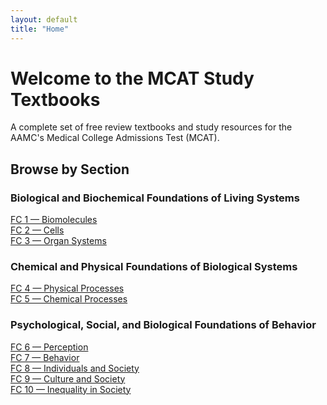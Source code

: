 ```yaml
---
layout: default
title: "Home"
---
```



# Welcome to the MCAT Study Textbooks
A complete set of free review textbooks and study resources for the AAMC's Medical College Admissions Test (MCAT).

## Browse by Section
### Biological and Biochemical Foundations of Living Systems
[FC 1 — Biomolecules](/bb/biomolecules/index.md)\
[FC 2 — Cells](/bb/cells/index.md)\
[FC 3 — Organ Systems](/bb/organs/index.md)

### Chemical and Physical Foundations of Biological Systems
[FC 4 — Physical Processes](/cp/physical/index.md)\
[FC 5 — Chemical Processes](/cp/chemical/index.md)

### Psychological, Social, and Biological Foundations of Behavior
[FC 6 — Perception](/ps/perception/index.md)\
[FC 7 — Behavior](/ps/behavior/index.md)\
[FC 8 — Individuals and Society](/ps/individuals/index.md)\
[FC 9 — Culture and Society](/ps/culture/index.md)\
[FC 10 — Inequality in Society](/ps/inequality/index.md)
